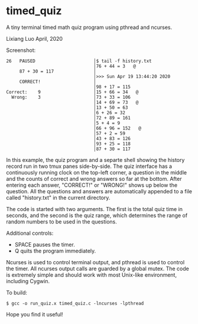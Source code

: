# timed_quiz
A tiny terminal timed math quiz program using pthread and ncurses.

Lixiang Luo
April, 2020

Screenshot:
```
26   PAUSED                      │$ tail -f history.txt
                                 │76 + 44 = 3   @
     87 + 30 = 117               │
                                 │>>> Sun Apr 19 13:44:20 2020
     CORRECT!                    │
                                 │98 + 17 = 115
Correct:    9                    │15 + 66 = 34   @
  Wrong:    3                    │73 + 33 = 106
                                 │14 + 69 = 73   @
                                 │13 + 50 = 63
                                 │6 + 26 = 32
                                 │72 + 89 = 161
                                 │5 + 4 = 9
                                 │66 + 96 = 152   @
                                 │57 + 2 = 59
                                 │43 + 83 = 126
                                 │93 + 25 = 118
                                 │87 + 30 = 117
```

In this example, the quiz program and a separte shell showing the history record run in two tmux panes side-by-side. The quiz interface has a continuously running clock on the top-left corner, a question in the middle and the counts of correct and wrong answers so far at the bottom. After entering each answer, "CORRECT!" or "WRONG!" shows up below the question. All the questions and answers are automatically appended to a file called "history.txt" in the current directory.

The code is started with two arguments. The first is the total quiz time in seconds, and the second is the quiz range, which determines the range of random numbers to be used in the questions.

Additional controls:
* SPACE pauses the timer.
* Q quits the program immediately.

Ncurses is used to control terminal output, and pthread is used to control the timer. All ncurses output calls are guarded by a global mutex. The code is extremely simple and should work with most Unix-like environment, including Cygwin.

To build:
```
$ gcc -o run_quiz.x timed_quiz.c -lncurses -lpthread
```

Hope you find it useful!
